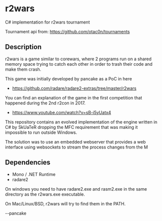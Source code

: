# r2wars

C# implementation for r2wars tournament

Tournament api from: https://github.com/otac0n/tournaments

## Description

r2wars is a game similar to corewars, where 2 programs run on a
shared memory space trying to catch each other in order to trash
their code and make them crash.

This game was initially developed by pancake as a PoC in here

* https://github.com/radare/radare2-extras/tree/master/r2wars

You can find an explanation of the game in the first competition
that happened during the 2nd r2con in 2017.

* https://www.youtube.com/watch?v=sB-i5yUatx4

This repository contains an evolved implementation of the engine
written in C# by SkUaTeR dropping the MFC requirement that was
making it impossible to run outside Windows.

The solution was to use an embedded webserver that provides a
web interface using websockets to stream the process changes
from the M

## Dependencies

* Mono / .NET Runtime
* radare2

On windows you need to have radare2.exe and rasm2.exe in the same
directory as the r2wars.exe executable.

On Mac/Linux/BSD, r2wars will try to find them in the PATH.

--pancake
